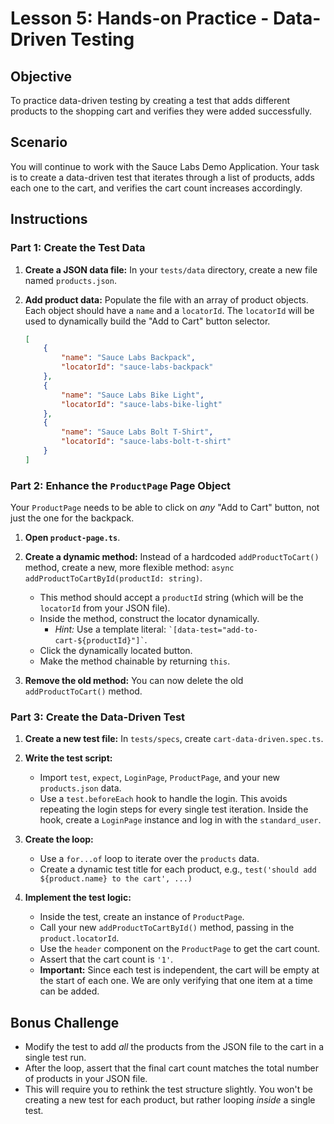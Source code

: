 # Lesson 5: Hands-on Practice - Data-Driven Testing

## Objective

To practice data-driven testing by creating a test that adds different products to the shopping cart and verifies they were added successfully.

## Scenario

You will continue to work with the Sauce Labs Demo Application. Your task is to create a data-driven test that iterates through a list of products, adds each one to the cart, and verifies the cart count increases accordingly.

## Instructions

### Part 1: Create the Test Data

1.  **Create a JSON data file:** In your `tests/data` directory, create a new file named `products.json`.

2.  **Add product data:** Populate the file with an array of product objects. Each object should have a `name` and a `locatorId`. The `locatorId` will be used to dynamically build the "Add to Cart" button selector.

    ```json
    [
        {
            "name": "Sauce Labs Backpack",
            "locatorId": "sauce-labs-backpack"
        },
        {
            "name": "Sauce Labs Bike Light",
            "locatorId": "sauce-labs-bike-light"
        },
        {
            "name": "Sauce Labs Bolt T-Shirt",
            "locatorId": "sauce-labs-bolt-t-shirt"
        }
    ]
    ```

### Part 2: Enhance the `ProductPage` Page Object

Your `ProductPage` needs to be able to click on *any* "Add to Cart" button, not just the one for the backpack.

1.  **Open `product-page.ts`**.

2.  **Create a dynamic method:** Instead of a hardcoded `addProductToCart()` method, create a new, more flexible method: `async addProductToCartById(productId: string)`.
    -   This method should accept a `productId` string (which will be the `locatorId` from your JSON file).
    -   Inside the method, construct the locator dynamically.
        -   *Hint:* Use a template literal: `` `[data-test="add-to-cart-${productId}"]` ``.
    -   Click the dynamically located button.
    -   Make the method chainable by returning `this`.

3.  **Remove the old method:** You can now delete the old `addProductToCart()` method.

### Part 3: Create the Data-Driven Test

1.  **Create a new test file:** In `tests/specs`, create `cart-data-driven.spec.ts`.

2.  **Write the test script:**
    -   Import `test`, `expect`, `LoginPage`, `ProductPage`, and your new `products.json` data.
    -   Use a `test.beforeEach` hook to handle the login. This avoids repeating the login steps for every single test iteration. Inside the hook, create a `LoginPage` instance and log in with the `standard_user`.

3.  **Create the loop:**
    -   Use a `for...of` loop to iterate over the `products` data.
    -   Create a dynamic test title for each product, e.g., `test('should add ${product.name} to the cart', ...)`

4.  **Implement the test logic:**
    -   Inside the test, create an instance of `ProductPage`.
    -   Call your new `addProductToCartById()` method, passing in the `product.locatorId`.
    -   Use the `header` component on the `ProductPage` to get the cart count.
    -   Assert that the cart count is `'1'`.
    -   **Important:** Since each test is independent, the cart will be empty at the start of each one. We are only verifying that one item at a time can be added.

## Bonus Challenge

-   Modify the test to add *all* the products from the JSON file to the cart in a single test run.
-   After the loop, assert that the final cart count matches the total number of products in your JSON file.
-   This will require you to rethink the test structure slightly. You won't be creating a new test for each product, but rather looping *inside* a single test.